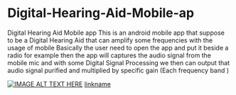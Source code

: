 # Digital-Hearing-Aid-Mobile-ap
Digital Hearing Aid Mobile app 
This is an android mobile app that suppose to be a Digital Hearing Aid that can amplify some frequencies with the usage of mobile 
Basically the user need to open the app and put it beside a radio for example then the app will captures the audio signal from the mobile mic and with some Digital Signal Processing we then can output that audio signal purified and multiplied by specific gain (Each frequency band ) 

[![IMAGE ALT TEXT HERE](https://img.youtube.com/vi/YOUTUBE_VIDEO_ID_HERE/0.jpg)](https://www.youtube.com/watch?v=p_MWyDB-nUw)
[linkname](https://www.youtube.com/watch?v=p_MWyDB-nUw)
